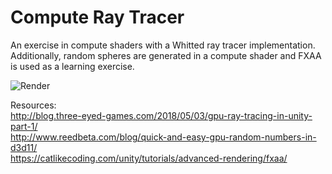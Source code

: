 # Compute Ray Tracer

An exercise in compute shaders with a Whitted ray tracer implementation. Additionally, random spheres are generated in a compute shader and FXAA is used as a learning exercise.  

![Render](https://puu.sh/GJVTY.png)

Resources:  
http://blog.three-eyed-games.com/2018/05/03/gpu-ray-tracing-in-unity-part-1/  
http://www.reedbeta.com/blog/quick-and-easy-gpu-random-numbers-in-d3d11/  
https://catlikecoding.com/unity/tutorials/advanced-rendering/fxaa/

